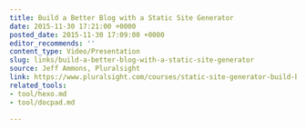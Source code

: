 ```yaml
---
title: Build a Better Blog with a Static Site Generator
date: 2015-11-30 17:21:00 +0000
posted_date: 2015-11-30 17:09:00 +0000
editor_recommends: ''
content_type: Video/Presentation
slug: links/build-a-better-blog-with-a-static-site-generator
source: Jeff Ammons, Pluralsight
link: https://www.pluralsight.com/courses/static-site-generator-build-better-blog/
related_tools:
- tool/hexo.md
- tool/docpad.md

---
```

